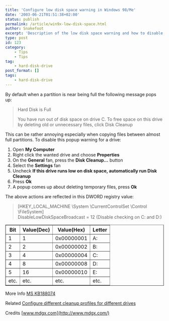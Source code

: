 ```yaml
---
title: 'Configure low disk space warning in Windows 98/Me'
date: '2003-06-21T01:51:38+02:00'
status: publish
permalink: /article/win9x-low-disk-space.html
author: Snakefoot
excerpt: 'Description of the low disk space warning and how to disable it.'
type: post
id: 123
category:
    - Tips
    - Tips
tag:
    - hard-disk-drive
post_format: []
tags:
    - hard-disk-drive
---
```

By default when a partition is near being full the following message pops up:

> Hard Disk is Full  
>   
>  You have run out of disk space on drive C. To free space on this drive by deleting old or unnecessary files, click Disk Cleanup

 This can be rather annoying especially when copying files between almost full partitions. To disable this popup warning for a drive:
1. Open **My Computer**
2. Right click the wanted drive and choose **Properties**
3. On the **General** fan, press the **Disk Cleanup...** button
4. Select the **Settings** fan
5. Uncheck **If this drive runs low on disk space, automatically run Disk Cleanup**
6. Press **Ok**
7. A popup comes up about deleting temporary files, press **Ok**
 
 The above actions are reflected in this DWORD registry value:
 
 > \[HKEY\_LOCAL\_MACHINE \\System \\CurrentControlSet \\Control \\FileSystem\]  
 >  DisableLowDiskSpaceBroadcast = 12 (Disable checking on C: and D:)

 <table border="1"><tr><th>Bit</th><th>Value(Dec)</th><th>Value(Hex)</th><th>Letter</th></tr><tr><td>1</td><td>1</td><td>0x00000001</td><td>A:</td></tr><tr><td>2</td><td>2</td><td>0x00000002</td><td>B:</td></tr><tr><td>3</td><td>4</td><td>0x00000004</td><td>C:</td></tr><tr><td>4</td><td>8</td><td>0x00000008</td><td>D:</td></tr><tr><td>5</td><td>16</td><td>0x00000010</td><td>E:</td></tr><tr><td>etc.</td><td>etc.</td><td>etc.</td><td>etc.</td></tr></table>

  
 More Info [MS KB188074](http://support.microsoft.com/kb/188074 "Low Disk Space Notification Received When Drive Is Full [Q188074]")  
  
 Related [Configure different cleanup profiles for different drives](/article/cleanup-profiles.html)  
  
 Credits [www.mdgx.com](http://www.mdgx.com/)